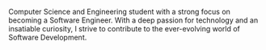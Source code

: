 Computer Science and Engineering student with a strong focus on becoming a Software Engineer. With a deep passion for technology and an insatiable curiosity, I strive to contribute to the ever-evolving world of Software Development.
